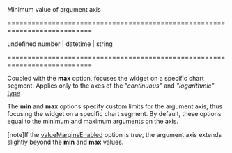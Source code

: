 <!--**
/*-------------------------------------------
    Auto-generated file. Do not modify.
-------------------------------------------

**-->
<!--d-->Minimum value of argument axis<!--/d-->
===========================================================================
<!--default-->undefined<!--/default-->
<!--type-->number | datetime | string<!--/type-->
===========================================================================

<!--shortDescription-->
Coupled with the **max** option, focuses the widget on a specific chart segment. Applies only to the axes of the *"continuous"* and *"logarithmic"* [type](/Documentation/ApiReference/Data_Visualization_Widgets/dxChart/Configuration/argumentAxis/#type).
<!--/shortDescription-->

<!--fullDescription-->
The **min** and **max** options specify custom limits for the argument axis, thus focusing the widget on a specific chart segment. By default, these options equal to the minimum and maximum arguments on the axis.

[note]If the [valueMarginsEnabled](/Documentation/ApiReference/Data_Visualization_Widgets/dxChart/Configuration/argumentAxis/#valueMarginsEnabled) option is *true*, the argument axis extends slightly beyond the **min** and **max** values.
<!--/fullDescription-->